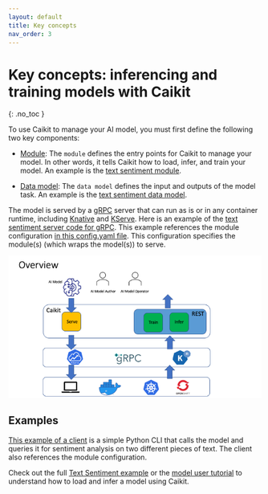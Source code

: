```yaml
---
layout: default
title: Key concepts
nav_order: 3
---
```


# Key concepts: inferencing and training models with Caikit
{: .no_toc }

To use Caikit to manage your AI model, you must first define the following two key components:

- [Module](https://github.com/caikit/caikit/blob/main/docs/adrs/001-module.md): The `module` defines the entry points for Caikit to manage your model. In other words, it tells Caikit how to load, infer, and train your model. An example is the [text sentiment module](https://github.com/caikit/caikit/blob/main/examples/text-sentiment/text_sentiment/runtime_model/hf_module.py).

- [Data model](https://github.com/caikit/caikit/blob/main/docs/adrs/010-data-model-definition.md): The `data model` defines the input and outputs of the model task. An example is the [text sentiment data model](https://github.com/caikit/caikit/blob/main/examples/text-sentiment/text_sentiment/data_model/classification.py).

The model is served by a [gRPC](https://grpc.io) server that can run as is or in any container runtime, including [Knative](https://knative.dev/docs/) and [KServe](https://www.kubeflow.org/docs/external-add-ons/kserve/kserve/). Here is an example of the [text sentiment server code for gRPC](https://github.com/caikit/caikit/blob/main/examples/text-sentiment/start_runtime.py). This example references the module configuration [in this config.yaml file](https://github.com/caikit/caikit/blob/main/examples/text-sentiment/models/text_sentiment/config.yml). This configuration specifies the module(s) (which wraps the model(s)) to serve.

![Caikit overview diagram](../assets/images/caikit-overview.png)

## Examples

[This example of a client](https://github.com/caikit/caikit/blob/main/examples/text-sentiment/client.py) is a simple Python CLI that calls the model and queries it for sentiment analysis on two different pieces of text. The client also references the module configuration.

Check out the full [Text Sentiment example](https://github.com/caikit/caikit/tree/main/examples/text-sentiment) or the [model user tutorial](./docs/tutorial_appdev.md) to understand how to load and infer a model using Caikit.
